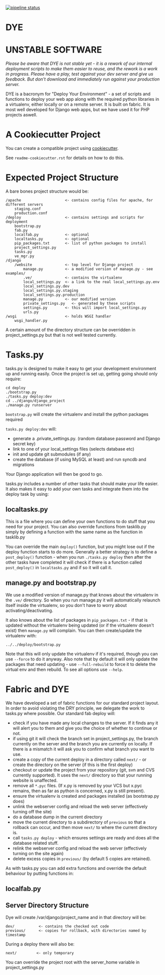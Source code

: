 [![pipeline status](https://gitlab.com/aptivate/dye/badges/master/pipeline.svg)](https://gitlab.com/aptivate/dye/commits/master)

DYE
===

UNSTABLE SOFTWARE
=================

*Please be aware that DYE is not stable yet - it is a rework of our internal
deployment scripts to make them easier to reuse, and the rework is a work in
progress.  Please have a play, test against your dev server and give us
feedback.  But don't download and immediately run against your production
server.*

DYE is a bacronym for "Deploy Your Environment" - a set of scripts and
functions to deploy your web app along with the required python libraries in a
virtualenv, either locally or on a remote server. It is built on fabric. It is
most well developed for Django web apps, but we have used it for PHP projects
aswell.

A Cookiecutter Project
======================

You can create a compatible project using [cookiecutter].

[cookiecutter]: https://github.com/audreyr/cookiecutter

See `readme-cookiecutter.rst` for details on how to do this.

Expected Project Structure
==========================

A bare bones project structure would be:

    /apache                    <- contains config files for apache, for different servers
        staging.conf
        production.conf
    /deploy                    <- contains settings and scripts for deployment
        bootstrap.py
        fab.py
        localfab.py            <- optional
        localtasks.py          <- optional
        pip_packages.txt       <- list of python packages to install
        project_settings.py
        tasks.py
        ve_mgr.py
    /django
        /website               <- top level for Django project
            manage.py          <- a modified version of manage.py - see examples/
            .ve/               <- contains the virtualenv
            local_settings.py  <- a link to the real local_settings.py.env
            local_settings.py.dev
            local_settings.py.staging
            local_settings.py.production
            manage.py          <- our modified version
            private_settings.py   <- generated by these scripts
            settings.py        <- this will import local_settings.py
            urls.py
    /wsgi                      <- holds WSGI handler
        wsgi_handler.py

A certain amount of the directory structure can be overridden in
project_settings.py but that is not well tested currently.

Tasks.py
========

tasks.py is designed to make it easy to get your development environment up and
running easily. Once the project is set up, getting going should only require:

    cd deploy
    ./bootstrap.py
    ./tasks.py deploy:dev
    cd ../django/django_project
    ./manage.py runserver

`bootstrap.py` will create the virtualenv and install the python packages required

`tasks.py deploy:dev` will:

* generate a .private_settings.py. (random database password and Django secret key)
* link to one of your local_settings files (selects database etc)
* init and update git submodules (if any)
* create the database (if using MySQL at least) and run syncdb and migrations

Your Django application will then be good to go.

tasks.py includes a number of other tasks that should make your life easier. It
also makes it easy to add your own tasks and integrate them into the deploy task
by using:

localtasks.py
-------------

This is a file where you can define your own functions to do stuff that you
need for your project. You can also override functions from tasklib.py simply
by defining a function with the same name as the function in tasklib.py

You can override the main `deploy()` function, but you might lose out if the
deploy function starts to do more.  Generally a better strategy is to define a
`post_deploy()` function - when you run `./tasks.py deploy` then after the other
tasks have completed it will check if there is a function called `post_deploy()`
in `localtasks.py` and if so it will call it.

manage.py and bootstrap.py
--------------------------

We use a modified version of manage.py that knows about the virtualenv in the
`.ve/` directory. So when you run manage.py it will automatically relaunch itself
inside the virtualenv, so you don't have to worry about activating/deactivating.

It also knows about the list of packages in `pip_packages.txt` - if that is
updated without the virtualenv being updated (or if the virtualenv doesn't
exist) then `manage.py` will complain. You can then create/update the virtualenv
with:

    ../../deploy/bootstrap.py

Note that this will only update the virtualenv if it's required, though you can
use `--force` to do it anyway. Also note that by default it will only update the
packages that need updating - use `--full-rebuild` to force it to delete the
virtual env and then rebuild. To see all options use `--help`.

Fabric and DYE
==============

We have developed a set of fabric functions for our standard project layout.
In order to avoid violating the DRY principle, we delegate the work to tasks.py
where possible. Our standard fab deploy will:

* check if you have made any local changes to the server. If it finds any it
  will alert you to them and give you the choice of whether to continue or not.
* if using git it will check the branch set in project_settings.py, the branch
  currently on the server and the branch you are currently on locally.  If
  there is a mismatch it will ask you to confirm what branch you want to use.
* create a copy of the current deploy in a directory called `next/` - or create
  the directory on the server (if this is the first deploy)
* checkout or update the project from your repository (git, svn and CVS
  currently supported).  It uses the `next/` directory so that your running
  website is unaffected.
* remove all `*.pyc` files.  (If x.py is removed by your VCS but x.pyc remains,
  then as far as python is concerned, x.py is still present).
* ensure the virtualenv is created and packages installed (as bootstrap.py does)
* unlink the webserver config and reload the web server (effectively turning off
  the site)
* do a database dump in the current directory
* move the current directory to a subdirectory of `previous` so that a rollback
  can occur, and then move `next/` to where the current directory is.
* call `tasks.py deploy` - which ensures settings are ready and does all the
  database related stuff.
* relink the webserver config and reload the web server (effectively turning on
  the site again)
* delete excess copies in `previous/` (by default 5 copies are retained).

As with tasks.py you can add extra functions and override the default behaviour
by putting functions in:

localfab.py
-----------

Server Directory Structure
--------------------------

Dye will create /var/django/project_name and in that directory will be:

    dev/           <- contains the checked out code
    previous/      <- copies for rollback, with directories named by timestamp

During a deploy there will also be:

    next/         <- only temporary

You can override the project root with the server_home variable in
project_settings.py

